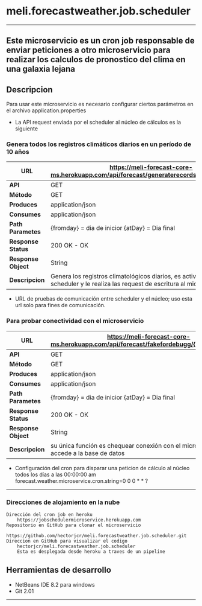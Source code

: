 # meli.forecastweather.job.scheduler
---
Este microservicio es un cron job responsable de enviar peticiones a otro microservicio para realizar los calculos de pronostico del clima en una galaxia lejana
---
## Descripcion
Para usar este microservicio es necesario configurar ciertos parámetros en el archivo application.properties

* La API request enviada por el scheduler al núcleo de cálculos es la siguiente

### Genera todos los registros climáticos diarios en un período de 10 años
| URL               | https://meli-forecast-core-ms.herokuapp.com/api/forecast/generaterecords/{fromday}/{atday}  |
| ----------        | ------------------------------- |
| __API__            | GET                        |
| __Método__            | GET                        |
| __Produces__          | application/json                |
| __Consumes__          | application/json                |
| __Path Parametes__    | {fromday} = dia de inicior {atDay}</code> = Dia final |
| __Response Status__   | 200 OK - OK                     |
| __Response Object__   | String                          |
| __Descripcion__       | Genera los registros climatológicos diarios, es activado por el Job scheduler y le realiza las request de escritura al microservicio de la BD        |

* URL de pruebas de comunicación entre scheduler y el núcleo; uso esta url solo para fines de comunicación.

### Para probar conectividad con el microservicio
| URL               | https://meli-forecast-core-ms.herokuapp.com/api/forecast/fakefordebugg/{fromday}/{atDay}  |
| ----------        | ------------------------------- |
| __API__            | GET                        |
| __Método__            | GET                        |
| __Produces__          | application/json                |
| __Consumes__          | application/json                |
| __Path Parametes__    | {fromday} = dia de inicior {atDay}</code> = Dia final |
| __Response Status__   | 200 OK - OK                     |
| __Response Object__   | String                          |
| __Descripcion__       | su única función es chequear conexión con el microservicio que accede a la base de datos        |

* Configuración del cron para disparar una peticion de cálculo al núcleo todos los días a las 00:00:00 am
    		forecast.weather.microservice.cron.string=0 0 0 * * ?
---

### Direcciones de alojamiento en la nube
	Dirección del cron job en heroku
		https://jobschedulermicroservice.herokuapp.com
	Repositorio en GitHub para clonar el microservicio
		https://github.com/hectorjcr/meli.forecastweather.job.scheduler.git
	Direccion en GitHub para visualizar el codigo
		hectorjcr/meli.forecastweather.job.scheduler
		Esta es desplegada desde heroku a traves de un pipeline

## Herramientas de desarrollo
<ul>
    <li>
        NetBeans IDE 8.2 para windows
    </li>
    <li>
        Git 2.01
    </li>
</ul>
<hr>



